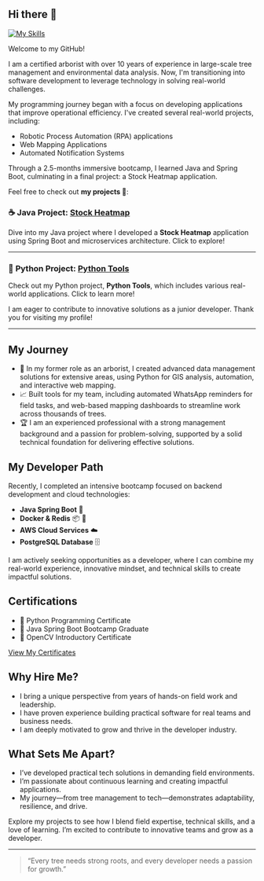 ## Hi there 👋
[![My Skills](https://skillicons.dev/icons?i=java,python,html,css,js,aws,postgresql,opencv,netlify,docker,redis,postman)](https://skillicons.dev)

<!--
**ckrickyh/ckrickyh** is a ✨ _special_ ✨ repository because its `README.md` (this file) appears on your GitHub profile.
-->

Welcome to my GitHub!

I am a certified arborist with over 10 years of experience in large-scale tree management and environmental data analysis. Now, I'm transitioning into software development to leverage technology in solving real-world challenges.

My programming journey began with a focus on developing applications that improve operational efficiency. I've created several real-world projects, including:

- Robotic Process Automation (RPA) applications
- Web Mapping Applications
- Automated Notification Systems
  
Through a 2.5-months immersive bootcamp, I learned Java and Spring Boot, culminating in a final project: a Stock Heatmap application.

Feel free to check out **my projects 🚀**: 
### ☕ **Java Project: [Stock Heatmap](https://github.com/ckrickyh/bootcamp-finialProject)**

Dive into my Java project where I developed a **Stock Heatmap** application using Spring Boot and microservices architecture. Click to explore!

---

### 🐍 **Python Project: [Python Tools](https://github.com/ckrickyh/pythonTools)**

Check out my Python project, **Python Tools**, which includes various real-world applications. Click to learn more!


I am eager to contribute to innovative solutions as a junior developer. Thank you for visiting my profile!

----
## My Journey
 
- 🌲 In my former role as an arborist, I created advanced data management solutions for extensive areas, using Python for GIS analysis, automation, and interactive web mapping.
- 📈 Built tools for my team, including automated WhatsApp reminders for field tasks, and web-based mapping dashboards to streamline work across thousands of trees.
- 🏆 I am an experienced professional with a strong management background and a passion for problem-solving, supported by a solid technical foundation for delivering effective solutions.

## My Developer Path

Recently, I completed an intensive bootcamp focused on backend development and cloud technologies:
- **Java Spring Boot** 🌱
- **Docker & Redis** 📦 🧠
- **AWS Cloud Services** ☁️
- **PostgreSQL Database** 🗄️

I am actively seeking opportunities as a developer, where I can combine my real-world experience, innovative mindset, and technical skills to create impactful solutions.

## Certifications

- 🥇 Python Programming Certificate
- 🥇 Java Spring Boot Bootcamp Graduate
- 🥇 OpenCV Introductory Certificate

[View My Certificates](https://github.com/ckrickyh/certificates)

## Why Hire Me?

- I bring a unique perspective from years of hands-on field work and leadership.
- I have proven experience building practical software for real teams and business needs.
- I am deeply motivated to grow and thrive in the developer industry.

## What Sets Me Apart?
- I’ve developed practical tech solutions in demanding field environments.
- I’m passionate about continuous learning and creating impactful applications.
- My journey—from tree management to tech—demonstrates adaptability, resilience, and drive.

Explore my projects to see how I blend field expertise, technical skills, and a love of learning. I’m excited to contribute to innovative teams and grow as a developer.

---

> “Every tree needs strong roots, and every developer needs a passion for growth.”
